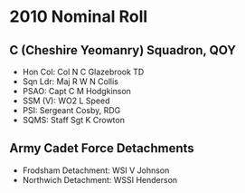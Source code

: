 # 2010 Nominal Roll

## C (Cheshire Yeomanry) Squadron, QOY

* Hon Col: Col N C Glazebrook TD
* Sqn Ldr: Maj R W N Collis
* PSAO: Capt C M Hodgkinson
* SSM (V): WO2 L Speed
* PSI: Sergeant Cosby, RDG
* SQMS: Staff Sgt K Crowton

## Army Cadet Force Detachments

* Frodsham Detachment: WSI V Johnson
* Northwich Detachment: WSSI Henderson
